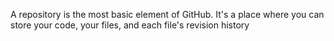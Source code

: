 A repository is the most basic element of GitHub. It's a place where you can store your code, your files, and each file's revision history
